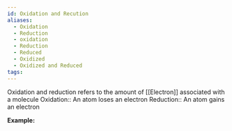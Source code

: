 ```yaml
---
id: Oxidation and Recution
aliases:
  - Oxidation
  - Reduction
  - oxidation
  - Reduction
  - Reduced
  - Oxidized
  - Oxidized and Reduced
tags:
---
```

Oxidation and reduction refers to the amount of [[Electron]] associated with a molecule
Oxidation:: An atom loses an electron
Reduction:: An atom gains an electron

**Example:**
